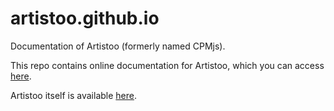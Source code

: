 # artistoo.github.io
Documentation of Artistoo (formerly named CPMjs).

This repo contains online documentation for Artistoo, which you can access [here](https://ingewortel.github.io/artistoo.github.io/).

Artistoo itself is available [here](https://github.com/ingewortel/artistoo).
